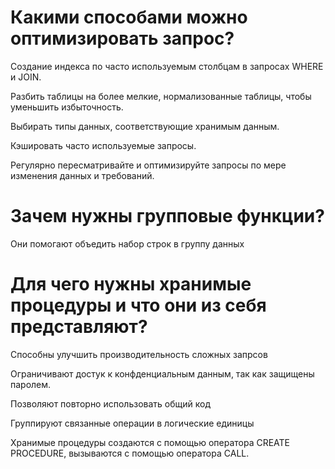 # Какими способами можно оптимизировать запрос?
Создание индекса по часто используемым столбцам в запросах WHERE и JOIN.

Разбить таблицы на более мелкие, нормализованные таблицы, чтобы уменьшить избыточность.

Выбирать типы данных, соответствующие хранимым данным.

Кэшировать часто используемые запросы.

Регулярно пересматривайте и оптимизируйте запросы по мере изменения данных и требований.

# Зачем нужны групповые функции?
Они помогают объедить набор строк в группу данных

# Для чего нужны хранимые процедуры и что они из себя представляют?
Способны улучшить производительность сложных запрсов

Ограничивают достук к конфденциальным данным, так как защищены паролем.

Позволяют повторно использовать общий код

Группируют связанные операции в логические единицы

Хранимые процедуры создаются с помощью оператора CREATE PROCEDURE, вызываются с помощью оператора CALL.



#
#
#
#
#
